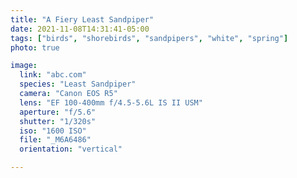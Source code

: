 ```yaml
---
title: "A Fiery Least Sandpiper"
date: 2021-11-08T14:31:41-05:00
tags: ["birds", "shorebirds", "sandpipers", "white", "spring"]
photo: true

image:
  link: "abc.com"
  species: "Least Sandpiper"
  camera: "Canon EOS R5"
  lens: "EF 100-400mm f/4.5-5.6L IS II USM"
  aperture: "f/5.6"
  shutter: "1/320s"
  iso: "1600 ISO"
  file: "_M6A6486"
  orientation: "vertical"

---
```

